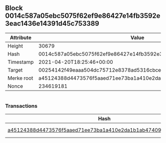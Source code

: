 ## Block 0014c587a05ebc5075f62ef9e86427e14fb3592e3eac1436e14391d45c753389

Attribute | Value
--- | ---
Height | 30679
Hash | 0014c587a05ebc5075f62ef9e86427e14fb3592e3eac1436e14391d45c753389
Timestamp | 2021-04-20T18:25:46+00:00
Target | 00254142f49eaaa504dc75712e8378ad5316cbcead634704b3734b6271167cc4
Merke root | a45124388d4473576f5aaed71ee73ba1a410e2da1b1ab47409a6df2d8f3bca6a
Nonce | 234619181

```

```

### Transactions

Hash | Amount
--- | ---
[a45124388d4473576f5aaed71ee73ba1a410e2da1b1ab47409a6df2d8f3bca6a](a45124388d4473576f5aaed71ee73ba1a410e2da1b1ab47409a6df2d8f3bca6a.md) | 10.00000000 SKEPTI 
